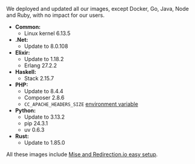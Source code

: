 
We deployed and updated all our images, except Docker, Go, Java, Node and Ruby, with no impact for our users.

* **Common:**
  * Linux kernel 6.13.5
* **.Net:**
  * Update to 8.0.108
* **Elixir:**
  * Update to 1.18.2
  * Erlang 27.2.2
* **Haskell:**
  * Stack 2.15.7
* **PHP:**
  * Update to 8.4.4
  * Composer 2.8.6
  * `CC_APACHE_HEADERS_SIZE` [environment variable](/developers/doc/reference/reference-environment-variables/)
* **Python:**
  * Update to 3.13.2
  * pip 24.3.1
  * uv 0.6.3
* **Rust:**
  * Update to 1.85.0

All these images include [Mise and Redirection.io easy setup](/developers/changelog/2025/01-15-node-22-lts-image-update/).


